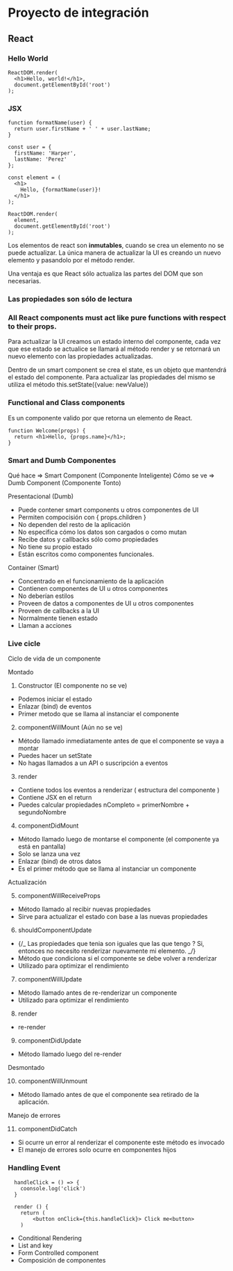 # Proyecto de integración

## React

### Hello World

```
ReactDOM.render(
  <h1>Hello, world!</h1>,
  document.getElementById('root')
);
```

### JSX

```
function formatName(user) {
  return user.firstName + ' ' + user.lastName;
}

const user = {
  firstName: 'Harper',
  lastName: 'Perez'
};

const element = (
  <h1>
    Hello, {formatName(user)}!
  </h1>
);

ReactDOM.render(
  element,
  document.getElementById('root')
);
```

Los elementos de react son **inmutables**, cuando se crea un elemento no se puede actualizar.
La única manera de actualizar la UI es creando un nuevo elemento y pasandolo por el método render.

Una ventaja es que React sólo actualiza las partes del DOM que son necesarias.

### Las propiedades son sólo de lectura

### All React components must act like pure functions with respect to their props.

Para actualizar la UI creamos un estado interno del componente, cada vez que ese estado se actualice se llamará al método render y se retornará un nuevo elemento con las propiedades actualizadas.

Dentro de un smart component se crea el state, es un objeto que mantendrá el estado del componente.
Para actualizar las propiedades del mismo se utiliza el método this.setState({value: newValue})

### Functional and Class components

Es un componente valido por que retorna un elemento de React.

```
function Welcome(props) {
  return <h1>Hello, {props.name}</h1>;
}
```

### Smart and Dumb Componentes

Qué hace => Smart Component (Componente Inteligente)
Cómo se ve => Dumb Component (Componente Tonto)

Presentacional (Dumb)

- Puede contener smart components u otros componentes de UI
- Permiten compocisión con { props.children }
- No dependen del resto de la aplicación
- No especifica cómo los datos son cargados o como mutan
- Recibe datos y callbacks sólo como propiedades
- No tiene su propio estado
- Están escritos como componentes funcionales.

Container (Smart)

- Concentrado en el funcionamiento de la aplicación
- Contienen componentes de UI u otros componentes
- No deberían estilos
- Proveen de datos a componentes de UI u otros componentes
- Proveen de callbacks a la UI
- Normalmente tienen estado
- Llaman a acciones

### Live cicle

Ciclo de vida de un componente

Montado

1.  Constructor (El componente no se ve)

- Podemos iniciar el estado
- Enlazar (bind) de eventos
- Primer metodo que se llama al instanciar el componente

2.  componentWillMount (Aún no se ve)

- Método llamado inmediatamente antes de que el componente se vaya a montar
- Puedes hacer un setState
- No hagas llamados a un API o suscripción a eventos

3.  render

- Contiene todos los eventos a renderizar ( estructura del componente )
- Contiene JSX en el return
- Puedes calcular propiedades nCompleto = primerNombre + segundoNombre

4.  componentDidMount

- Método llamado luego de montarse el componente (el componente ya está en pantalla)
- Solo se lanza una vez
- Enlazar (bind) de otros datos
- Es el primer método que se llama al instanciar un componente

Actualización

5.  componentWillReceiveProps

- Método llamado al recibir nuevas propiedades
- Sirve para actualizar el estado con base a las nuevas propiedades

6.  shouldComponentUpdate

- {/_ Las propiedades que tenia son iguales que las que tengo ? Si, entonces no necesito renderizar nuevamente mi elemento. _/}
- Método que condiciona si el componente se debe volver a renderizar
- Utilizado para optimizar el rendimiento

7.  componentWillUpdate

- Método llamado antes de re-renderizar un componente
- Utilizado para optimizar el rendimiento

8.  render

- re-render

9.  componentDidUpdate

- Método llamado luego del re-render

Desmontado

10. componentWillUnmount

- Método llamado antes de que el componente sea retirado de la aplicación.

Manejo de errores

11. componentDidCatch

- Si ocurre un error al renderizar el componente este método es invocado
- El manejo de errores solo ocurre en componentes hijos

### Handling Event

```
  handleClick = () => {
    coonsole.log('click')
  }

  render () {
    return (
        <button onClick={this.handleClick}> Click me<button>
    )
```

- Conditional Rendering
- List and key
- Form
  Controlled component
- Composición de componentes
